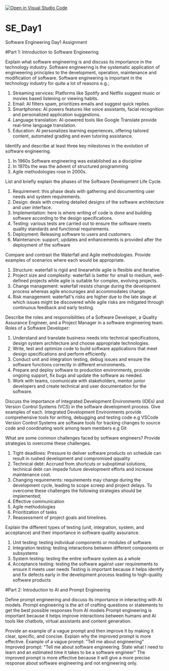 [![Open in Visual Studio Code](https://classroom.github.com/assets/open-in-vscode-2e0aaae1b6195c2367325f4f02e2d04e9abb55f0b24a779b69b11b9e10269abc.svg)](https://classroom.github.com/online_ide?assignment_repo_id=15574407&assignment_repo_type=AssignmentRepo)
# SE_Day1
Software Engineering Day1 Assignment

#Part 1: Introduction to Software Engineering

Explain what software engineering is and discuss its importance in the technology industry.
Software engineering is the systematic application of engineeering principles to the development, operation, maintenance and modification of software.
Software engineering is important in the technology industry for quite a lot of reasons e.g.;
1. Streaming services: Platforms like Spotify and Netflix suggest music or movies based listening or viewing habits.
2. Email: AI filters spam, prioritizes emails and suggest quick replies.
3. Smartphones: AI powers features like voice assistants, facial recognition and personalized application suggestions.
4. Language translation: AI-powered tools like Google Translate provide real-time language translation.
5. Education: AI personalizes learning experiences, offering tailored content, automated grading and even tutoring assistance.

Identify and describe at least three key milestones in the evolution of software engineering.
1. In 1960s Software engineering was established as a discipline
2. In 1970s the was the advent of structured programming
3. Agile methodologies rose in 2000s.

List and briefly explain the phases of the Software Development Life Cycle.
1. Requirement: this phase deals with gathering and documenting user needs and system requirements.
2. Design: deals with creating detailed designs of the software architecture and user interface.
3. Implementation: here is where writing of code is done and building software according to the design specifications.
4. Testing: various tests are carried out to ensure the software meets quality standards and functional requirements.
5. Deployment: Releasing software to users and customers.
6. Maintenance: support, updates and enhancements is provided after the deployment of the software

Compare and contrast the Waterfall and Agile methodologies. Provide examples of scenarios where each would be appropriate.
1. Structure: waterfall is rigid and linearwhile agile is flexible and iterative.
2. Project size and complexity: waterfall is better for small to medium, well-defined projects while agile is suitable for complex, evolving projects.
3. Change management: waterfall resists change during the development process whereas agile encourages and accommodates change.
4. Risk management: waterfall's risks are higher due to the late stage at which issues might be discovered while agile risks are mitigated through continuous feedback and early testing.

Describe the roles and responsibilities of a Software Developer, a Quality Assurance Engineer, and a Project Manager in a software engineering team.
Roles of a Software Developer:
1. Understand and translate business needs into technical specifications, design system architecture and choose appropriate technologies.
2. Write, test and optimize code to build software applications that meet design specifications and perform efficiently.
3. Conduct unit and integration testing, debug issues and ensure the software functions correctly in different environments.
4. Prepare and deploy software to production environments, provide ongoing support, fix bugs and update the software as needed.
5. Work with teams, coomunicate with stakeholders, mentor junior developers and create technical and user documentation for the software.

Discuss the importance of Integrated Development Environments (IDEs) and Version Control Systems (VCS) in the software development process. Give examples of each.
Integrated Development Environments provide comprehensive tools for writing, debugging and testing code e.g VSCode
Version Control Systems are software tools for tracking changes to source code and coordinating work among team members e.g Git

What are some common challenges faced by software engineers? Provide strategies to overcome these challenges.
1. Tight deadlines: Pressure to deliver software products on schedule can result in rushed development and compromised qquality
2. Technical debt: Accrued from shortcuts or suboptimal solutions, technical debt can impede future development efforts and increase maintenance cost.
3. Changing requirements: requirements may change during the development cycle, leading to scope screep and project delays.
To overcome these challenges the following strategies should be implemented;
1. Effective communication
2. Agile methodologies
3. Prioritization of tasks
4. Reassessment of project goals and timelines.

Explain the different types of testing (unit, integration, system, and acceptance) and their importance in software quality assurance.
1. Unit testing: testing individual components or modules of software.
2. Integration testing: testing interactions between different components or subsystems
3. System testing: testing the entire software system as a whole
4. Acceptance testing: testing the software against user requirements to ensure it meets user needs
Testing is important because it helps identify and fix defects early in the development process leading to high-quality software products

#Part 2: Introduction to AI and Prompt Engineering


Define prompt engineering and discuss its importance in interacting with AI models.
Prompt engineering is the art of crafting questions or statements to get the best possible responses from AI models
Prompt engineering is important because it helps improve interactions between humans and AI tools like chatbots, virtual assistants and content generation.

Provide an example of a vague prompt and then improve it by making it clear, specific, and concise. Explain why the improved prompt is more effective.
Example of a vague prompt: "Tell me about engineering"
Improved prompt: "Tell me about software engineering. State what I need to learn and an estimated time it takes to be a software engineer"
The improved prompt is more effective because it will give a more precise response about software engineering and not engineering only.

